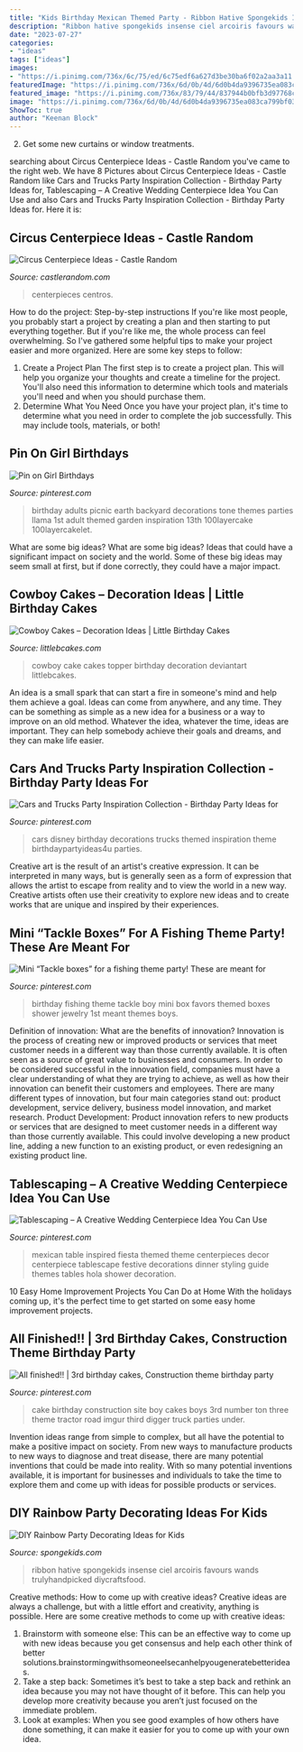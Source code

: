 ```yaml
---
title: "Kids Birthday Mexican Themed Party - Ribbon Hative Spongekids Insense Ciel Arcoiris Favours Wands Trulyhandpicked Diycraftsfood"
description: "Ribbon hative spongekids insense ciel arcoiris favours wands trulyhandpicked diycraftsfood"
date: "2023-07-27"
categories:
- "ideas"
tags: ["ideas"]
images:
- "https://i.pinimg.com/736x/6c/75/ed/6c75edf6a627d3be30ba6f02a2aa3a11.jpg"
featuredImage: "https://i.pinimg.com/736x/6d/0b/4d/6d0b4da9396735ea083ca799bf039090.jpg"
featured_image: "https://i.pinimg.com/736x/83/79/44/837944b0bfb3d97768cb985cad4773b4.jpg"
image: "https://i.pinimg.com/736x/6d/0b/4d/6d0b4da9396735ea083ca799bf039090.jpg"
ShowToc: true
author: "Keenan Block"
---
```



2. Get some new curtains or window treatments.

	

		
searching about Circus Centerpiece Ideas - Castle Random you've came to the right web. We have 8 Pictures about Circus Centerpiece Ideas - Castle Random like Cars and Trucks Party Inspiration Collection - Birthday Party Ideas for, Tablescaping – A Creative Wedding Centerpiece Idea You Can Use and also Cars and Trucks Party Inspiration Collection - Birthday Party Ideas for. Here it is:
		
    
## Circus Centerpiece Ideas - Castle Random

<img loading=lazy src="https://castlerandom.com/wp-content/uploads/2019/11/Circus-Centerpiece-4.jpg" onerror="this.onerror=null;this.src='https://tse2.mm.bing.net/th?id=OIP.28KDYOnx30ltZdto053jQwHaJ4&amp;pid=15.1';" alt="Circus Centerpiece Ideas - Castle Random">

_Source: castlerandom.com_

>centerpieces centros. 

	

How to do the project: Step-by-step instructions
If you're like most people, you probably start a project by creating a plan and then starting to put everything together. But if you're like me, the whole process can feel overwhelming. So I've gathered some helpful tips to make your project easier and more organized. Here are some key steps to follow:
1. Create a Project Plan 
The first step is to create a project plan. This will help you organize your thoughts and create a timeline for the project. You'll also need this information to determine which tools and materials you'll need and when you should purchase them. 
2. Determine What You Need 
Once you have your project plan, it's time to determine what you need in order to complete the job successfully. This may include tools, materials, or both! 

    
## Pin On Girl Birthdays

<img loading=lazy src="https://i.pinimg.com/736x/83/79/44/837944b0bfb3d97768cb985cad4773b4.jpg" onerror="this.onerror=null;this.src='https://tse3.mm.bing.net/th?id=OIP.wTGecaHFfUkIeYF-iHQfjAHaLH&amp;pid=15.1';" alt="Pin on Girl Birthdays">

_Source: pinterest.com_

>birthday adults picnic earth backyard decorations tone themes parties llama 1st adult themed garden inspiration 13th 100layercake 100layercakelet. 

	

What are some big ideas?
What are some big ideas? Ideas that could have a significant impact on society and the world. Some of these big ideas may seem small at first, but if done correctly, they could have a major impact.

    
## Cowboy Cakes – Decoration Ideas | Little Birthday Cakes

<img loading=lazy src="https://www.littlebcakes.com/wp-content/uploads/2014/02/Cowboy-Cake-Ideas.jpg" onerror="this.onerror=null;this.src='https://tse1.mm.bing.net/th?id=OIP.SwowEiBcfxsJ414qzpoUcQHaJ4&amp;pid=15.1';" alt="Cowboy Cakes – Decoration Ideas | Little Birthday Cakes">

_Source: littlebcakes.com_

>cowboy cake cakes topper birthday decoration deviantart littlebcakes. 

	

An idea is a small spark that can start a fire in someone's mind and help them achieve a goal. Ideas can come from anywhere, and any time. They can be something as simple as a new idea for a business or a way to improve on an old method. Whatever the idea, whatever the time, ideas are important. They can help somebody achieve their goals and dreams, and they can make life easier.

    
## Cars And Trucks Party Inspiration Collection - Birthday Party Ideas For

<img loading=lazy src="https://i.pinimg.com/736x/f9/f6/80/f9f680b96a9ab6846290ddb462a2159f.jpg" onerror="this.onerror=null;this.src='https://tse2.mm.bing.net/th?id=OIP.HyyUGw6-VDZGIuYqqTMSTgHaLZ&amp;pid=15.1';" alt="Cars and Trucks Party Inspiration Collection - Birthday Party Ideas for">

_Source: pinterest.com_

>cars disney birthday decorations trucks themed inspiration theme birthdaypartyideas4u parties. 

	

Creative art is the result of an artist's creative expression. It can be interpreted in many ways, but is generally seen as a form of expression that allows the artist to escape from reality and to view the world in a new way. Creative artists often use their creativity to explore new ideas and to create works that are unique and inspired by their experiences.

    
## Mini “Tackle Boxes” For A Fishing Theme Party! These Are Meant For

<img loading=lazy src="https://i.pinimg.com/736x/6c/75/ed/6c75edf6a627d3be30ba6f02a2aa3a11.jpg" onerror="this.onerror=null;this.src='https://tse2.mm.bing.net/th?id=OIP.PFDp1NILVzDx83Sb55zMggHaJ3&amp;pid=15.1';" alt="Mini “Tackle boxes” for a fishing theme party! These are meant for">

_Source: pinterest.com_

>birthday fishing theme tackle boy mini box favors themed boxes shower jewelry 1st meant themes boys. 

	

Definition of innovation: What are the benefits of innovation?
Innovation is the process of creating new or improved products or services that meet customer needs in a different way than those currently available. It is often seen as a source of great value to businesses and consumers. In order to be considered successful in the innovation field, companies must have a clear understanding of what they are trying to achieve, as well as how their innovation can benefit their customers and employees. There are many different types of innovation, but four main categories stand out: product development, service delivery, business model innovation, and market research. Product Development: Product innovation refers to new products or services that are designed to meet customer needs in a different way than those currently available. This could involve developing a new product line, adding a new function to an existing product, or even redesigning an existing product line.

    
## Tablescaping – A Creative Wedding Centerpiece Idea You Can Use

<img loading=lazy src="https://i.pinimg.com/736x/6d/0b/4d/6d0b4da9396735ea083ca799bf039090.jpg" onerror="this.onerror=null;this.src='https://tse3.mm.bing.net/th?id=OIP.LGZnjxa4xQ3rOpfwGu0G5AHaKX&amp;pid=15.1';" alt="Tablescaping – A Creative Wedding Centerpiece Idea You Can Use">

_Source: pinterest.com_

>mexican table inspired fiesta themed theme centerpieces decor centerpiece tablescape festive decorations dinner styling guide themes tables hola shower decoration. 

	

10 Easy Home Improvement Projects You Can Do at Home
With the holidays coming up, it's the perfect time to get started on some easy home improvement projects.

    
## All Finished!! | 3rd Birthday Cakes, Construction Theme Birthday Party

<img loading=lazy src="https://i.pinimg.com/736x/15/5c/1b/155c1b18ad5728db18df057c59b82a62--third-birthday-birthday-bash.jpg" onerror="this.onerror=null;this.src='https://tse4.mm.bing.net/th?id=OIP.d-yZ6OeTDhvyXt794Jpz1wHaJ3&amp;pid=15.1';" alt="All finished!! | 3rd birthday cakes, Construction theme birthday party">

_Source: pinterest.com_

>cake birthday construction site boy cakes boys 3rd number ton three theme tractor road imgur third digger truck parties under. 

	

Invention ideas range from simple to complex, but all have the potential to make a positive impact on society. From new ways to manufacture products to new ways to diagnose and treat disease, there are many potential inventions that could be made into reality. With so many potential inventions available, it is important for businesses and individuals to take the time to explore them and come up with ideas for possible products or services.

    
## DIY Rainbow Party Decorating Ideas For Kids

<img loading=lazy src="https://spongekids.com/wp-content/uploads/2014/11/diy-rainbow-party-decorating-ideas/4-candy-decoration.jpg" onerror="this.onerror=null;this.src='https://tse4.mm.bing.net/th?id=OIP.GfTxgQhCKywEmuWykiSTCAHaLG&amp;pid=15.1';" alt="DIY Rainbow Party Decorating Ideas for Kids">

_Source: spongekids.com_

>ribbon hative spongekids insense ciel arcoiris favours wands trulyhandpicked diycraftsfood. 

	

Creative methods: How to come up with creative ideas?
Creative ideas are always a challenge, but with a little effort and creativity, anything is possible. Here are some creative methods to come up with creative ideas:
1. Brainstorm with someone else: This can be an effective way to come up with new ideas because you get consensus and help each other think of better solutions.brainstormingwithsomeoneelsecanhelpyougeneratebetterideas.
2. Take a step back: Sometimes it’s best to take a step back and rethink an idea because you may not have thought of it before. This can help you develop more creativity because you aren’t just focused on the immediate problem.
3. Look at examples: When you see good examples of how others have done something, it can make it easier for you to come up with your own idea.

